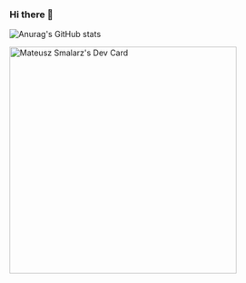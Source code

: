 ### Hi there 👋

<!--
**YatechDev/YatechDev** is a ✨ _special_ ✨ repository because its `README.md` (this file) appears on your GitHub profile.

Here are some ideas to get you started:

- 🔭 I’m currently working on ...
- 🌱 I’m currently learning ...
- 👯 I’m looking to collaborate on ...
- 🤔 I’m looking for help with ...
- 💬 Ask me about ...
- 📫 How to reach me: ...
- 😄 Pronouns: ...
- ⚡ Fun fact: ...
-->

![Anurag's GitHub stats](https://github-readme-stats.vercel.app/api?username=yatechdev&theme=dark&show_icons=true)

<a href="https://app.daily.dev/YatechDev"><img src="https://api.daily.dev/devcards/70e7a1af991942ad94397c6f07f6fd9b.png?r=ac7" width="400" alt="Mateusz Smalarz's Dev Card"/></a>
